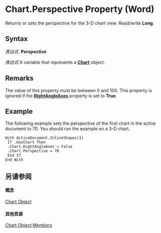 
# Chart.Perspective Property (Word)

Returns or sets the perspective for the 3-D chart view. Read/write  **Long**.


## Syntax

 _表达式_. **Perspective**

 _表达式_ A variable that represents a **[Chart](366a825e-0daf-dbb7-b6f2-e7ce1a5ee2ef.md)** object.


## Remarks

The value of this property must be between 0 and 100. This property is ignored if the  **[RightAngleAxes](d7f01a8f-aa76-3e92-2db2-370176066145.md)** property is set to **True**.


## Example

The following example sets the perspective of the first chart in the active document to 70. You should run the example on a 3-D chart.


```
With ActiveDocument.InlineShapes(1) 
 If .HasChart Then 
 .Chart.RightAngleAxes = False 
 .Chart.Perspective = 70 
 End If 
End With
```


## 另请参阅


#### 概念


[Chart Object](366a825e-0daf-dbb7-b6f2-e7ce1a5ee2ef.md)
#### 其他资源


[Chart Object Members](http://msdn.microsoft.com/library/8abcbb92-781d-5a42-f395-526cdb3f754e%28Office.15%29.aspx)